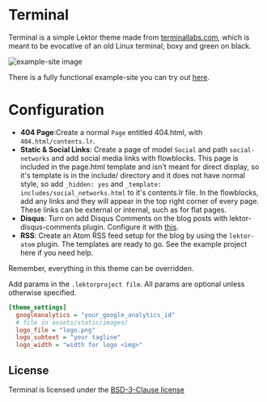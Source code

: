 # Terminal

Terminal is a simple Lektor theme made from [terminallabs.com](https://terminallabs.com), which is meant to be evocative of an old Linux terminal; boxy and green on black.

![example-site image](https://github.com/terminal-labs/lektor-theme-terminal/blob/master/images/page_with_subnav.png)

There is a fully functional example-site you can try out [here](https://github.com/terminal-labs/lektor-theme-terminal/tree/master/example-site).

# Configuration

- **404 Page**:Create a normal `Page` entitled 404.html, with `404.html/contents.lr`.
- **Static & Social Links**: Create a page of model `Social` and path `social-networks` and add social media links with flowblocks. This page is included in the page.html template and isn't meant for direct display, so it's template is in the include/ directory and it does not have normal style, so add `_hidden: yes` and `_template: includes/social_networks.html` to it's contents.lr file. In the flowblocks, add any links and they will appear in the top right corner of every page. These links can be external or internal, such as for flat pages.
- **Disqus**: Turn on add Disqus Comments on the blog posts with lektor-disqus-comments plugin. Configure it with [this](https://github.com/lektor/lektor-disqus-comments#lektor-disqus-comments).
- **RSS**: Create an Atom RSS feed setup for the blog by using the `lektor-atom` plugin. The templates are ready to go. See the example project here if you need help.

Remember, everything in this theme can be overridden.

Add params in the `.lektorproject file`. All params are optional unless otherwise specified.

```ini
[theme_settings]
  googleanalytics = "your_google_analytics_id"
  # file in assets/static/images/
  logo_file = "logo.png"
  logo_subtext = "your tagline"
  logo_width = "width for logo <img>"
```


## License

Terminal is licensed under the [BSD-3-Clause license](LICENSE.md)
